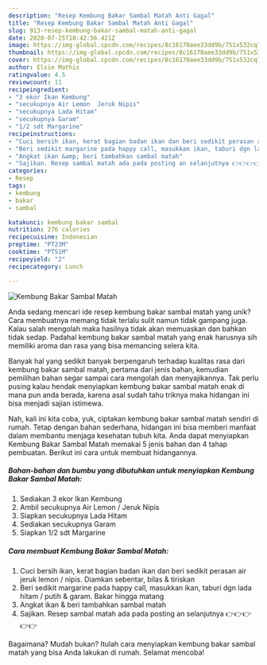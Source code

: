 ```yaml
---
description: "Resep Kembung Bakar Sambal Matah Anti Gagal"
title: "Resep Kembung Bakar Sambal Matah Anti Gagal"
slug: 913-resep-kembung-bakar-sambal-matah-anti-gagal
date: 2020-07-25T18:42:56.421Z
image: https://img-global.cpcdn.com/recipes/8c16170aee33dd9b/751x532cq70/kembung-bakar-sambal-matah-foto-resep-utama.jpg
thumbnail: https://img-global.cpcdn.com/recipes/8c16170aee33dd9b/751x532cq70/kembung-bakar-sambal-matah-foto-resep-utama.jpg
cover: https://img-global.cpcdn.com/recipes/8c16170aee33dd9b/751x532cq70/kembung-bakar-sambal-matah-foto-resep-utama.jpg
author: Elsie Mathis
ratingvalue: 4.5
reviewcount: 11
recipeingredient:
- "3 ekor Ikan Kembung"
- "secukupnya Air Lemon  Jeruk Nipis"
- "secukupnya Lada Hitam"
- "secukupnya Garam"
- "1/2 sdt Margarine"
recipeinstructions:
- "Cuci bersih ikan, kerat bagian badan ikan dan beri sedikit perasan air jeruk lemon / nipis. Diamkan sebentar, bilas &amp; tiriskan"
- "Beri sedikit margarine pada happy call, masukkan ikan, taburi dgn lada hitam / putih &amp; garam. Bakar hingga matang"
- "Angkat ikan &amp; beri tambahkan sambal matah"
- "Sajikan. Resep sambal matah ada pada posting an selanjutnya 👉👉👉👉👉"
categories:
- Resep
tags:
- kembung
- bakar
- sambal

katakunci: kembung bakar sambal 
nutrition: 276 calories
recipecuisine: Indonesian
preptime: "PT23M"
cooktime: "PT51M"
recipeyield: "2"
recipecategory: Lunch

---
```



![Kembung Bakar Sambal Matah](https://img-global.cpcdn.com/recipes/8c16170aee33dd9b/751x532cq70/kembung-bakar-sambal-matah-foto-resep-utama.jpg)

Anda sedang mencari ide resep kembung bakar sambal matah yang unik? Cara membuatnya memang tidak terlalu sulit namun tidak gampang juga. Kalau salah mengolah maka hasilnya tidak akan memuaskan dan bahkan tidak sedap. Padahal kembung bakar sambal matah yang enak harusnya sih memiliki aroma dan rasa yang bisa memancing selera kita.



Banyak hal yang sedikit banyak berpengaruh terhadap kualitas rasa dari kembung bakar sambal matah, pertama dari jenis bahan, kemudian pemilihan bahan segar sampai cara mengolah dan menyajikannya. Tak perlu pusing kalau hendak menyiapkan kembung bakar sambal matah enak di mana pun anda berada, karena asal sudah tahu triknya maka hidangan ini bisa menjadi sajian istimewa.


Nah, kali ini kita coba, yuk, ciptakan kembung bakar sambal matah sendiri di rumah. Tetap dengan bahan sederhana, hidangan ini bisa memberi manfaat dalam membantu menjaga kesehatan tubuh kita. Anda dapat menyiapkan Kembung Bakar Sambal Matah memakai 5 jenis bahan dan 4 tahap pembuatan. Berikut ini cara untuk membuat hidangannya.

<!--inarticleads1-->

##### Bahan-bahan dan bumbu yang dibutuhkan untuk menyiapkan Kembung Bakar Sambal Matah:

1. Sediakan 3 ekor Ikan Kembung
1. Ambil secukupnya Air Lemon / Jeruk Nipis
1. Siapkan secukupnya Lada Hitam
1. Sediakan secukupnya Garam
1. Siapkan 1/2 sdt Margarine




<!--inarticleads2-->

##### Cara membuat Kembung Bakar Sambal Matah:

1. Cuci bersih ikan, kerat bagian badan ikan dan beri sedikit perasan air jeruk lemon / nipis. Diamkan sebentar, bilas &amp; tiriskan
1. Beri sedikit margarine pada happy call, masukkan ikan, taburi dgn lada hitam / putih &amp; garam. Bakar hingga matang
1. Angkat ikan &amp; beri tambahkan sambal matah
1. Sajikan. Resep sambal matah ada pada posting an selanjutnya 👉👉👉👉👉




Bagaimana? Mudah bukan? Itulah cara menyiapkan kembung bakar sambal matah yang bisa Anda lakukan di rumah. Selamat mencoba!
